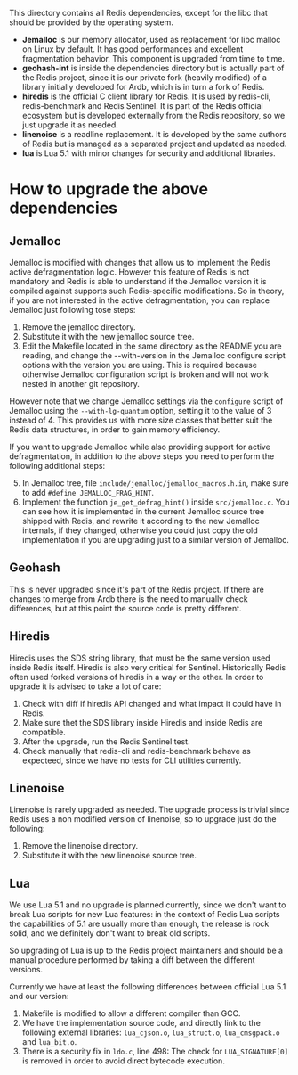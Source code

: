 This directory contains all Redis dependencies, except for the libc that
should be provided by the operating system.

* **Jemalloc** is our memory allocator, used as replacement for libc malloc on Linux by default. It has good performances and excellent fragmentation behavior. This component is upgraded from time to time.
* **geohash-int** is inside the dependencies directory but is actually part of the Redis project, since it is our private fork (heavily modified) of a library initially developed for Ardb, which is in turn a fork of Redis.
* **hiredis** is the official C client library for Redis. It is used by redis-cli, redis-benchmark and Redis Sentinel. It is part of the Redis official ecosystem but is developed externally from the Redis repository, so we just upgrade it as needed.
* **linenoise** is a readline replacement. It is developed by the same authors of Redis but is managed as a separated project and updated as needed.
* **lua** is Lua 5.1 with minor changes for security and additional libraries.

How to upgrade the above dependencies
===

Jemalloc
---

Jemalloc is modified with changes that allow us to implement the Redis
active defragmentation logic. However this feature of Redis is not mandatory
and Redis is able to understand if the Jemalloc version it is compiled
against supports such Redis-specific modifications. So in theory, if you
are not interested in the active defragmentation, you can replace Jemalloc
just following tose steps:

1. Remove the jemalloc directory.
2. Substitute it with the new jemalloc source tree.
3. Edit the Makefile located in the same directory as the README you are
   reading, and change the --with-version in the Jemalloc configure script
   options with the version you are using. This is required because otherwise
   Jemalloc configuration script is broken and will not work nested in another
   git repository.

However note that we change Jemalloc settings via the `configure` script of Jemalloc using the `--with-lg-quantum` option, setting it to the value of 3 instead of 4. This provides us with more size classes that better suit the Redis data structures, in order to gain memory efficiency.

If you want to upgrade Jemalloc while also providing support for
active defragmentation, in addition to the above steps you need to perform
the following additional steps:

5. In Jemalloc tree, file `include/jemalloc/jemalloc_macros.h.in`, make sure
   to add `#define JEMALLOC_FRAG_HINT`.
6. Implement the function `je_get_defrag_hint()` inside `src/jemalloc.c`. You
   can see how it is implemented in the current Jemalloc source tree shipped
   with Redis, and rewrite it according to the new Jemalloc internals, if they
   changed, otherwise you could just copy the old implementation if you are
   upgrading just to a similar version of Jemalloc.

Geohash
---

This is never upgraded since it's part of the Redis project. If there are changes to merge from Ardb there is the need to manually check differences, but at this point the source code is pretty different.

Hiredis
---

Hiredis uses the SDS string library, that must be the same version used inside Redis itself. Hiredis is also very critical for Sentinel. Historically Redis often used forked versions of hiredis in a way or the other. In order to upgrade it is advised to take a lot of care:

1. Check with diff if hiredis API changed and what impact it could have in Redis.
2. Make sure thet the SDS library inside Hiredis and inside Redis are compatible.
3. After the upgrade, run the Redis Sentinel test.
4. Check manually that redis-cli and redis-benchmark behave as expecteed, since we have no tests for CLI utilities currently.

Linenoise
---

Linenoise is rarely upgraded as needed. The upgrade process is trivial since
Redis uses a non modified version of linenoise, so to upgrade just do the
following:

1. Remove the linenoise directory.
2. Substitute it with the new linenoise source tree.

Lua
---

We use Lua 5.1 and no upgrade is planned currently, since we don't want to break
Lua scripts for new Lua features: in the context of Redis Lua scripts the
capabilities of 5.1 are usually more than enough, the release is rock solid,
and we definitely don't want to break old scripts.

So upgrading of Lua is up to the Redis project maintainers and should be a
manual procedure performed by taking a diff between the different versions.

Currently we have at least the following differences between official Lua 5.1
and our version:

1. Makefile is modified to allow a different compiler than GCC.
2. We have the implementation source code, and directly link to the following external libraries: `lua_cjson.o`, `lua_struct.o`, `lua_cmsgpack.o` and `lua_bit.o`.
3. There is a security fix in `ldo.c`, line 498: The check for `LUA_SIGNATURE[0]` is removed in order to avoid direct bytecode execution.


